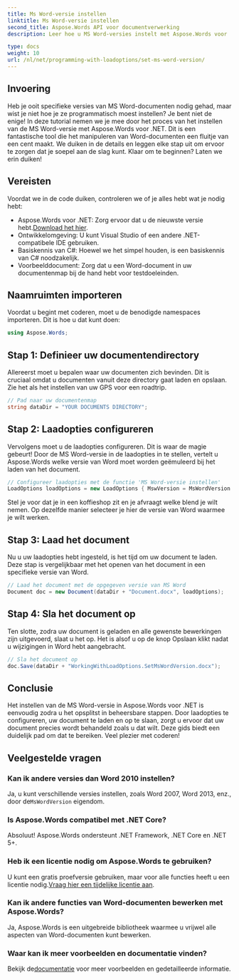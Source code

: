 ```yaml
---
title: Ms Word-versie instellen
linktitle: Ms Word-versie instellen
second_title: Aspose.Words API voor documentverwerking
description: Leer hoe u MS Word-versies instelt met Aspose.Words voor .NET met onze gedetailleerde gids. Perfect voor ontwikkelaars die documentmanipulatie willen stroomlijnen.

type: docs
weight: 10
url: /nl/net/programming-with-loadoptions/set-ms-word-version/
---
```

## Invoering

Heb je ooit specifieke versies van MS Word-documenten nodig gehad, maar wist je niet hoe je ze programmatisch moest instellen? Je bent niet de enige! In deze tutorial nemen we je mee door het proces van het instellen van de MS Word-versie met Aspose.Words voor .NET. Dit is een fantastische tool die het manipuleren van Word-documenten een fluitje van een cent maakt. We duiken in de details en leggen elke stap uit om ervoor te zorgen dat je soepel aan de slag kunt. Klaar om te beginnen? Laten we erin duiken!

## Vereisten

Voordat we in de code duiken, controleren we of je alles hebt wat je nodig hebt:

-  Aspose.Words voor .NET: Zorg ervoor dat u de nieuwste versie hebt.[Download het hier](https://releases.aspose.com/words/net/).
- Ontwikkelomgeving: U kunt Visual Studio of een andere .NET-compatibele IDE gebruiken.
- Basiskennis van C#: Hoewel we het simpel houden, is een basiskennis van C# noodzakelijk.
- Voorbeelddocument: Zorg dat u een Word-document in uw documentenmap bij de hand hebt voor testdoeleinden.

## Naamruimten importeren

Voordat u begint met coderen, moet u de benodigde namespaces importeren. Dit is hoe u dat kunt doen:

```csharp
using Aspose.Words;
```

## Stap 1: Definieer uw documentendirectory

Allereerst moet u bepalen waar uw documenten zich bevinden. Dit is cruciaal omdat u documenten vanuit deze directory gaat laden en opslaan. Zie het als het instellen van uw GPS voor een roadtrip.

```csharp
// Pad naar uw documentenmap
string dataDir = "YOUR DOCUMENTS DIRECTORY";
```

## Stap 2: Laadopties configureren

Vervolgens moet u de laadopties configureren. Dit is waar de magie gebeurt! Door de MS Word-versie in de laadopties in te stellen, vertelt u Aspose.Words welke versie van Word moet worden geëmuleerd bij het laden van het document.

```csharp
// Configureer laadopties met de functie 'MS Word-versie instellen'
LoadOptions loadOptions = new LoadOptions { MswVersion = MsWordVersion.Word2010 };
```

Stel je voor dat je in een koffieshop zit en je afvraagt welke blend je wilt nemen. Op dezelfde manier selecteer je hier de versie van Word waarmee je wilt werken.

## Stap 3: Laad het document

Nu u uw laadopties hebt ingesteld, is het tijd om uw document te laden. Deze stap is vergelijkbaar met het openen van het document in een specifieke versie van Word.

```csharp
// Laad het document met de opgegeven versie van MS Word
Document doc = new Document(dataDir + "Document.docx", loadOptions);
```

## Stap 4: Sla het document op

Ten slotte, zodra uw document is geladen en alle gewenste bewerkingen zijn uitgevoerd, slaat u het op. Het is alsof u op de knop Opslaan klikt nadat u wijzigingen in Word hebt aangebracht.

```csharp
// Sla het document op
doc.Save(dataDir + "WorkingWithLoadOptions.SetMsWordVersion.docx");
```

## Conclusie

Het instellen van de MS Word-versie in Aspose.Words voor .NET is eenvoudig zodra u het opsplitst in beheersbare stappen. Door laadopties te configureren, uw document te laden en op te slaan, zorgt u ervoor dat uw document precies wordt behandeld zoals u dat wilt. Deze gids biedt een duidelijk pad om dat te bereiken. Veel plezier met coderen!

## Veelgestelde vragen

### Kan ik andere versies dan Word 2010 instellen?
 Ja, u kunt verschillende versies instellen, zoals Word 2007, Word 2013, enz., door de`MsWordVersion` eigendom.

### Is Aspose.Words compatibel met .NET Core?
Absoluut! Aspose.Words ondersteunt .NET Framework, .NET Core en .NET 5+.

### Heb ik een licentie nodig om Aspose.Words te gebruiken?
 U kunt een gratis proefversie gebruiken, maar voor alle functies heeft u een licentie nodig.[Vraag hier een tijdelijke licentie aan](https://purchase.aspose.com/temporary-license/).

### Kan ik andere functies van Word-documenten bewerken met Aspose.Words?
Ja, Aspose.Words is een uitgebreide bibliotheek waarmee u vrijwel alle aspecten van Word-documenten kunt bewerken.

### Waar kan ik meer voorbeelden en documentatie vinden?
 Bekijk de[documentatie](https://reference.aspose.com/words/net/) voor meer voorbeelden en gedetailleerde informatie.
